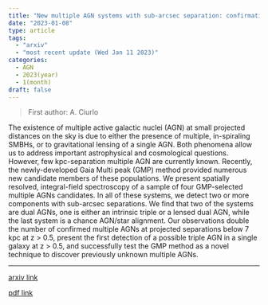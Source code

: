 ```yaml
---
title: "New multiple AGN systems with sub-arcsec separation: confirmation of candidates selected via the novel GMP method"
date: "2023-01-08"
type: article
tags:
  - "arxiv"
  - "most recent update (Wed Jan 11 2023)"
categories:
  - AGN
  - 2023(year)
  - 1(month)
draft: false
---
```


> First author: A. Ciurlo

 The existence of multiple active galactic nuclei (AGN) at small projected
distances on the sky is due to either the presence of multiple, in-spiraling
SMBHs, or to gravitational lensing of a single AGN. Both phenomena allow us to
address important astrophysical and cosmological questions. However, few
kpc-separation multiple AGN are currently known. Recently, the newly-developed
Gaia Multi peak (GMP) method provided numerous new candidate members of these
populations. We present spatially resolved, integral-field spectroscopy of a
sample of four GMP-selected multiple AGNs candidates. In all of these systems,
we detect two or more components with sub-arcsec separations. We find that two
of the systems are dual AGNs, one is either an intrinsic triple or a lensed
dual AGN, while the last system is a chance AGN/star alignment. Our
observations double the number of confirmed multiple AGNs at projected
separations below 7 kpc at z > 0.5, present the first detection of a possible
triple AGN in a single galaxy at z > 0.5, and successfully test the GMP method
as a novel technique to discover previously unknown multiple AGNs.

---
[arxiv link](http://arxiv.org/abs/2301.03091v1)

[pdf link](http://arxiv.org/pdf/2301.03091v1)